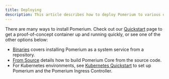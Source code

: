 ```yaml
---
title: Deploying
description: This article describes how to deploy Pomerium to various deployment platforms and environments.
---
```


There are many ways to install Pomerium. Check out our [Quickstart](/docs/quickstart) page to get a proof-of-concept container up and running quickly, or see one of the other options below:

- [Binaries](/docs/deploying/binary) covers installing Pomerium as a system service from a repository.
- [From Source](/docs/deploying/from-source) details how to build Pomerium Core from the source code.
- For Kubernetes environments, see [Kubernetes Quickstart](/docs/kubernetes/quickstart) to set up Pomerium and the Pomerium Ingress Controller.
